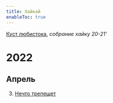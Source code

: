 ```yaml
---
title: Хайкай
enableToc: true
---
```


[Куст любистока](notes/lovage-shrub.md), *собрание хайку 20-21'*

# 2022
## Апрель
3. [Нечто трепещет](notes/something-trembling.md)